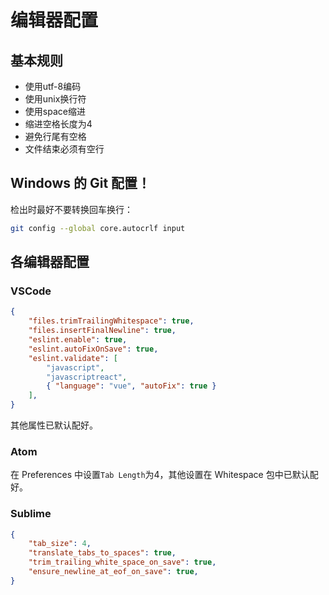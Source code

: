 # 编辑器配置

## 基本规则

- 使用utf-8编码
- 使用unix换行符
- 使用space缩进
- 缩进空格长度为4
- 避免行尾有空格
- 文件结束必须有空行

## Windows 的 Git 配置！

检出时最好不要转换回车换行：

``` bash
git config --global core.autocrlf input
```

## 各编辑器配置
### VSCode

``` json
{
    "files.trimTrailingWhitespace": true,
    "files.insertFinalNewline": true,
    "eslint.enable": true,
    "eslint.autoFixOnSave": true,
    "eslint.validate": [
        "javascript",
        "javascriptreact",
        { "language": "vue", "autoFix": true }
    ],
}
```

其他属性已默认配好。

### Atom

在 Preferences 中设置`Tab Length`为4，其他设置在 Whitespace 包中已默认配好。

### Sublime

``` json
{
    "tab_size": 4,
    "translate_tabs_to_spaces": true,
    "trim_trailing_white_space_on_save": true,
    "ensure_newline_at_eof_on_save": true,
}
```
